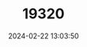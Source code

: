 ---
title: "19320"
category: "Rattus adustus"
draft: false
date: 2024-02-22 13:03:50
languages:
  English: ["Sunburned Rat", "Burnished Enggano Rat"]
---